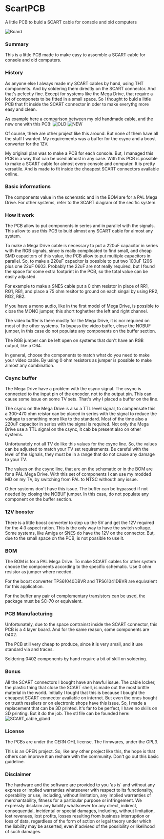 # ScartPCB
A little PCB to buld a SCART cable for console and old computers

![Board](https://github.com/screwbreaker/ScartPCB/blob/main/Render/ScartPCB-bottom.png?raw=true)

### Summary
This is a little PCB made to make easy to assemble a SCART cable for console and old computers.

### History
As anyone else I always made my SCART cables by hand, using THT components. And by soldering them directly on the SCART connector.
And that's pefectly fine. Except for systems like the Mega Drive, that require a lot of componets to be fitted in a small space.
So I thought to buld a little PCB that fit inside the SCART connector in oder to make everythg more easy and clean.

As example here a comparison between my old handmade cable, and the new one with this PCB:
![OLD](https://github.com/screwbreaker/ScartPCB/blob/main/Pictures/OLD.jpg?raw=true)
![NEW](https://github.com/screwbreaker/ScartPCB/blob/main/Pictures/NEW.jpg?raw=true)

Of course, there are other project like this around. But none of them have all the stuff I wanted.
My requirements was a buffer for the csync and a boost converter for the 12V.

My original plan was to make a PCB for each console.
But, I managed this PCB in a way that can be used almost in any case.
With this PCB is possible to make a SCART cable for almost every console and computer. It is pretty versatile.
And is made to fit inside the cheapest SCART connectors available online.

### Basic informations
The components value in the schematic and in the BOM are for a PAL Mega Drive.
For other systems, refer to the SCART diagram of the secific system.

### How it work
The PCB allow to put components in series and in parallel with the signals.
This allow to use this PCB to buld almost any SCART cable for almost any system.

To make a Mega Drive cable is necessary to put a 220uF capacitor in series with the RGB signals, since is really complicated to find small, and cheap SMD capacitors of this value, the PCB allow to put multiple capacitors in parallel. So, to make a 220uF capacitor is possible to put two 100uF 1206 plus one 22uF 0603.
Probably the 22uF are not really required, but I found the space for some extra footprint in the PCB, so the total value can be easily adjusted.

For example to make a SNES cable put a 0 ohm resistor in place of RR1, RG1, RB1, and place a 75 ohm resitor to ground on each singal by using RR2, RG2, RB2.

If you have a mono audio, like in the first model of Mega Drive, is possible to close the MONO jumper, this short toghether the left and right channel.

The video buffer is there mostly for the Mega Drive, it is nor required on most of the other systems.
To bypass the video buffer, close the NOBUF jumper, in this case do not populate any components on the buffer section.

The RGB jumper can be left open on systems that don't have an RGB output, like a C64.

In general, choose the components to match what do you need to make your video cable. By using 0 ohm resistors as jumper is possible to make almost any combination.

### Csync buffer
The Mega Drive have a problem with the csync signal.
The csync is connected to the input pin of the encoder, not to the output pin.
This can cause some issue on some TV sets. That's why I placed a buffer on the line.

The csync on the Mega Drive is also a TTL level signal, to compensate this a 300-470 ohm reistor can be placed in series with the signal to reduce the voltage to something more like to the standard.
Most of the time also a 220uF capacitor in series with the signal is required.
Not only the Mega Drive use a TTL signal on the csync, it cab be present also on other systems.

Unfortunately not all TV do like this values for the csync line.
So, the values can be adjusted to match your TV set requirements.
Be careful with the level of the signals, they must be in a range that do not cause any damage to your TV.

The values on the csync line, that are on the schematic or in the BOM are for a PAL Mega Drive.
With this set of components I can use my modded MD on my TV, by switching from PAL to NTSC withouth any issue.

Other systems don't have this issue.
The buffer can be bypassed if not needed by closing the NOBUF jumper.
In this case, do not populate any component on the buffer section.

### 12V booster
There is a little boost converter to step up the 5V and get the 12V required for the 4:3 aspect ration.
This is the only way to have the switch voltage.
Some systems, like Amiga or SNES do have the 12V on the connector. But, due to the small space on the PCB, is not possible to use it.

### BOM
The BOM is for a PAL Mega Drive.
To make SCART cables for other system choose the components according to the specific schematic.
Use 0 ohm resistor as jumper where needed.

For the boost converter TPS61040DBVR and TPS61041DBVR are equivalent for this application.

For the buffer any pair of complementary transistors can be used, the package must be SC-70 or equivalent.

### PCB Manufacturing
Unfortunately, due to the space contrainst inside the SCART connector, this PCB is a 4 layer board.
And for the same reason, some components are 0402.

The PCB still very cheap to produce, since it is very small, and it use standard via and traces.

Soldering 0402 components by hand require a bit of skill on soldering.

### Bonus
All the SCART connectors I bought have an hawful issue. The cable locker, the plastic thing that close the SCART shell, is made out the most brittle material in the world.
Initially I tought that this is because I bought the cheapest SCART connector available on internet.
But even the ones bought on trusth resellers or on electronic shops have this issue.
So, I made a replacement that can be 3D printed. It's far to be perfect, I have no skills on 3D printing. But it do the job.
The stl file can be founded here:
![SCART_cable_gland](https://github.com/screwbreaker/ScartPCB/blob/main/Pictures/SCART_cable_gland.jpg?raw=true|width=100)

### License
The PCBs are under the CERN OHL license.
The firmwares, under the GPL3.

This is an OPEN project.
So, like any other project like this, the hope is that others can improve it an reshare with the community.
Don't go out this basic guideline.

### Disclaimer
The hardware and the software are provided to you 'as is' and without any express or implied warranties whatsoever with respect to its functionality, operability or use, including, without limitation, any implied warranties of merchantability, fitness for a particular purpose or infringement. We expressly disclaim any liability whatsoever for any direct, indirect, consequential, incidental or special damages, including, without limitation, lost revenues, lost profits, losses resulting from business interruption or loss of data, regardless of the form of action or legal theory under which the liability may be asserted, even if advised of the possibility or likelihood of such damages.


